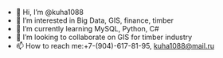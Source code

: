 - 👋 Hi, I’m @kuha1088
- 👀 I’m interested in Big Data, GIS, finance, timber
- 🌱 I’m currently learning MySQL, Python, C#
- 💞️ I’m looking to collaborate on GIS for timber industry
- 📫 How to reach me:+7-(904)-617-81-95, kuha1088@mail.ru


<!---
kuha1088/kuha1088 is a ✨ special ✨ repository because its `README.md` (this file) appears on your GitHub profile.
You can click the Preview link to take a look at your changes.
--->
